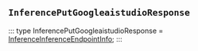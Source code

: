 ## `InferencePutGoogleaistudioResponse`
:::
type InferencePutGoogleaistudioResponse = [InferenceInferenceEndpointInfo](./InferenceInferenceEndpointInfo.md);
:::
